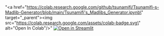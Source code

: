 "<a href=\"https://colab.research.google.com/github/tsunamifi/Tsunamifi-s-Madlib-Generator/blob/main/Tsunamifi's_Madlibs_Generator.ipynb\" target=\"_parent\"><img src=\"https://colab.research.google.com/assets/colab-badge.svg\" alt=\"Open In Colab\"/></a>"
[![Open in Streamlit](https://static.streamlit.io/badges/streamlit_badge_black_white.svg)]([https://share.streamlit.io/jkanner/streamlit-audio/main/app.py](https://share.streamlit.io/tsunamifi/tsunamifi-s-madlib-generator/main/tsuMadlibs.py))
